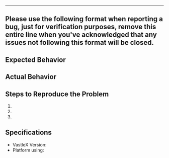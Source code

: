 
------------------
Please use the following format when reporting a bug,
just for verification purposes, remove this entire
line when you've acknowledged that any issues not following
this format will be closed.
-------------------

## Expected Behavior

## Actual Behavior


## Steps to Reproduce the Problem

  1.
  1.
  1.

## Specifications

  - VastleX Version:
  - Platform using: